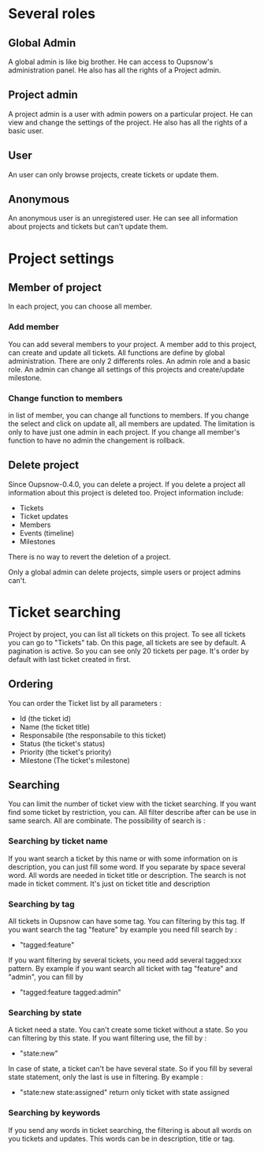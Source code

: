 # Several roles

## Global Admin

A global admin is like big brother. He can access to Oupsnow's administration
panel. He also has all the rights of a Project admin.

## Project admin

A project admin is a user with admin powers on a particular project. He can view
and change the settings of the project. He also has all the rights of a basic
user.

## User

An user can only browse projects, create tickets or update them.

## Anonymous

An anonymous user is an unregistered user. He can see all information about
projects and tickets but can't update them.

# Project settings

## Member of project

In each project, you can choose all member.

### Add member

You can add several members to your project. A member add to this project, can
create and update all tickets. All functions are define by global administration.
There are only 2 differents roles. An admin role and a basic role. An admin can change
all settings of this projects and create/update milestone.

### Change function to members

in list of member, you can change all functions to members. If you change the select
and click on update all, all members are updated. The limitation is only to have
just one admin in each project. If you change all member's function to have no admin
the changement is rollback.

## Delete project

Since Oupsnow-0.4.0, you can delete a project. If you delete a project all
information about this project is deleted too.
Project information include:

* Tickets
* Ticket updates
* Members
* Events (timeline)
* Milestones

There is no way to revert the deletion of a project.

Only a global admin can delete projects, simple users or project admins can't.

# Ticket searching

Project by project, you can list all tickets on this project. To see all tickets
you can go to "Tickets" tab. On this page, all tickets are see by default. A
pagination is active. So you can see only 20 tickets per page. It's order by default
with last ticket created in first.

## Ordering

You can order the Ticket list by all parameters :

* Id (the ticket id)
* Name (the ticket title)
* Responsabile (the responsabile to this ticket)
* Status (the ticket's status)
* Priority (the ticket's priority)
* Milestone (The ticket's milestone)

## Searching

You can limit the number of ticket view with the ticket searching. If you want find
some ticket by restriction, you can. All filter describe after can be use in same
search. All are combinate. The possibility of search is :

### Searching by ticket name

If you want search a ticket by this name or with some information on is description,
you can just fill some word. If you separate by space several word. All words are
needed in ticket title or description. The search is not made in ticket comment. It's
just on ticket title and description

### Searching by tag

All tickets in Oupsnow can have some tag. You can filtering by this tag. If you want
search the tag "feature" by example you need fill search by :

 * "tagged:feature"

If you want filtering by several tickets, you need add several tagged:xxx pattern. By
example if you want search all ticket with tag "feature" and "admin", you can fill by

 * "tagged:feature tagged:admin"

### Searching by state

A ticket need a state. You can't create some ticket without a state. So you can filtering
by this state. If you want filtering use, the fill by :

 * "state:new"

In case of state, a ticket can't be have several state. So if you fill by several state
statement, only the last is use in filtering. By example :

 * "state:new state:assigned" return only ticket with state assigned

### Searching by keywords

If you send any words in ticket searching, the filtering is about all words on you tickets
and updates. This words can be in description, title or tag.

